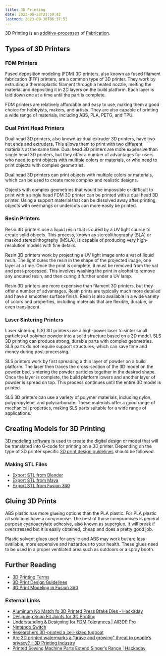 ```yaml
---
title: 3D Printing
date: 2023-05-23T21:59:42
lastmod: 2023-09-30T06:37:51
---
```


3D Printing is an [additive-processes](../../sculpture/additive-processes.md) of [Fabrication](../../making/fabrication.md).

## Types of 3D Printers

### FDM Printers

Fused deposition modeling (FDM) 3D printers, also known as fused filament fabrication (FFF) printers, are a common type of 3D printer. They work by extruding a thermoplastic filament through a heated nozzle, melting the material and depositing it in 2D layers on the build platform. Each layer is laid down one at a time until the part is complete.

FDM printers are relatively affordable and easy to use, making them a good choice for hobbyists, makers, and artists. They are also capable of printing a wide range of materials, including ABS, PLA, PETG, and TPU.

### Dual Print Head Printers

Dual head 3D printers, also known as dual extruder 3D printers, have two hot ends and extruders. This allows them to print with two different materials at the same time. Dual head 3D printers are more expensive than single head 3D printers, but they offer a number of advantages for users who need to print objects with multiple colors or materials, or who need to print objects with complex geometries.

Dual head 3D printers can print objects with multiple colors or materials, which can be used to create more complex and realistic designs.

Objects with complex geometries that would be impossible or difficult to print with a single head FDM 3D printer can be printed with a dual head 3D printer. Using a support material that can be dissolved away after printing, objects with overhangs or undercuts can more easily be printed.

### Resin Printers

Resin 3D printers use a liquid resin that is cured by a UV light source to create solid objects. This process, known as stereolithography (SLA) or masked stereolithography (MSLA), is capable of producing very high-resolution models with fine details.

Resin 3D printers work by projecting a UV light image onto a vat of liquid resin. The light cures the resin in the shape of the projected image, one layer at a time. Once the print is complete, it must be removed from the vat and post-processed. This involves washing the print in alcohol to remove any uncured resin, and then curing it further under a UV lamp.

Resin 3D printers are more expensive than filament 3D printers, but they offer a number of advantages. Resin prints are typically much more detailed and have a smoother surface finish. Resin is also available in a wide variety of colors and properties, including materials that are flexible, durable, or even translucent.

### Laser Sintering Printers

Laser sintering (LS) 3D printers use a high-power laser to sinter small particles of polymer powder into a solid structure based on a 3D model. SLS 3D printing can produce strong, durable parts with complex geometries. SLS parts do not require support structures, which can save time and money during post-processing.

SLS printers work by first spreading a thin layer of powder on a build platform. The laser then traces the cross-section of the 3D model on the powder bed, sintering the powder particles together in the desired shape. Once the layer is complete, the build platform lowers and another layer of powder is spread on top. This process continues until the entire 3D model is printed.

SLS 3D printers can use a variety of polymer materials, including nylon, polypropylene, and polycarbonate. These materials offer a good range of mechanical properties, making SLS parts suitable for a wide range of applications.

## Creating Models for 3D Printing

[3D modeling software](../../3d-modeling/3d-modeling-software.md) is used to create the digital design or model that will be translated into G-code for printing on a 3D printer. Depending on the type of 3D printer specific [3D print design guidelines](./3d-print-design-guidelines.md) should be followed.

### Making STL Files

- [Export STL from Blender](./export-stl-blender.md)
- [Export STL from Maya](./export-stl-maya.md)
- [Export STL from Fusion 360](./export-stl-fusion-360.md)

## Gluing 3D Prints

ABS plastic has more glueing options than the PLA plastic. For PLA plastic all solutions have a compromise. The best of those compromises is general purpose cyanoacrylate adhesive, also known as superglue. It will break if overstressed but it is easily obtained, cheap and does a pretty good job.

Plastic solvent glues used for acrylic and ABS may work but are less available, more expensive and hazardous to your health. These glues need to be used in a proper ventilated area such as outdoors or a spray booth.

## Further Reading

- [3D Printing Terms](./3d-printing-terms.md)
- [3D Print Design Guidelines](./3d-print-design-guidelines.md)
- [3D Print Modeling in Fusion 360](./3d-print-modeling-fusion-360.md)

### External Links

- [Aluminum No Match fo 3D Printed Press Brake Dies - Hackaday](https://hackaday.com/2018/01/14/aluminum-no-match-for-3d-printed-press-brake-dies/)
- [Designing Snap Fit Joints for 3D Printing](https://www.3dhubs.com/knowledge-base/how-design-snap-fit-joints-3d-printing)
- [Understanding & Designing for FDM Tolerances | All3DP Pro](https://m.all3dp.com/2/engineering-tolerance-definition-drawing/)
- [Nintendo Switch](https://3dprint.com/169757/103dp-nintendo-switch/)
- [Researchers 3D-printed a cell-sized tugboat](https://www.engadget.com/researchers-3-dprinted-a-microscopic-boat-to-see-how-bacteria-swim-105633277.html)
- [Are 3D printed watermarks a “grave and growing” threat to people’s privacy? - 3D Printing Industry](https://3dprintingindustry.com/news/are-3d-printed-watermarks-a-grave-and-growing-threat-to-peoples-privacy-176309/)
- [Printed Sewing Machine Parts Extend Singer’s Range | Hackaday](https://hackaday.com/2021/12/03/print-sewing-machine-parts-extend-singers-range/)
